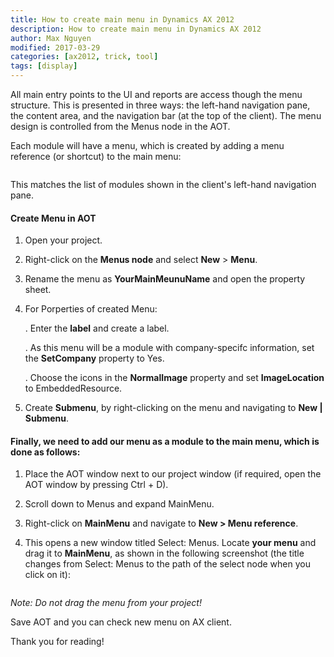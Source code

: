 ```yaml
---
title: How to create main menu in Dynamics AX 2012
description: How to create main menu in Dynamics AX 2012
author: Max Nguyen
modified: 2017-03-29
categories: [ax2012, trick, tool]
tags: [display]
---
```


All main entry points to the UI and reports are access though the menu structure. This is presented in three ways: the left-hand navigation pane, the content area, and the navigation bar (at the top of the client). The menu design is controlled from the Menus node in the AOT. 

Each module will have a menu, which is created by adding a menu reference (or shortcut) to the main menu:

<figure class='center '>
  <a href="{{site.url}}/assets/imagesposts/reference_menu.png"><img src="{{site.url}}/assets/imagesposts/reference_menu.png" alt=""></a>
  <figcaption></figcaption>
</figure>

This matches the list of modules shown in the client's left-hand navigation pane.

<!-- more -->

#### Create Menu in AOT

1. Open your project.

2. Right-click on the **Menus node** and select **New** > **Menu**.

3. Rename the menu as **YourMainMeunuName** and open the property sheet.

4. For Porperties of created Menu: 

	. Enter the **label** and create a label.
	
	. As this menu will be a module with company-specifc information, set the **SetCompany** property to Yes.
	
	. Choose the icons in the **NormalImage** property and set **ImageLocation** to EmbeddedResource.

5. Create **Submenu**, by right-clicking on the menu and navigating to **New | Submenu**.

#### Finally, we need to add our menu as a module to the main menu, which is done as follows:

1. Place the AOT window next to our project window (if required, open the AOT window by pressing Ctrl + D).

2. Scroll down to Menus and expand MainMenu.

3. Right-click on **MainMenu** and navigate to **New > Menu reference**.

4. This opens a new window titled Select: Menus. Locate **your menu** and drag it to **MainMenu**, as shown in the following screenshot (the title changes from Select: Menus to the path of the select node when you click on it):

<figure class='center '>
  <a href=""><img src="{{site.url}}/assets/imagesposts/mainmenu2.png" alt=""></a>
  <figcaption></figcaption>
</figure>

*Note: Do not drag the menu from your project!*

Save AOT and you can check new menu on AX client.

Thank you for reading!